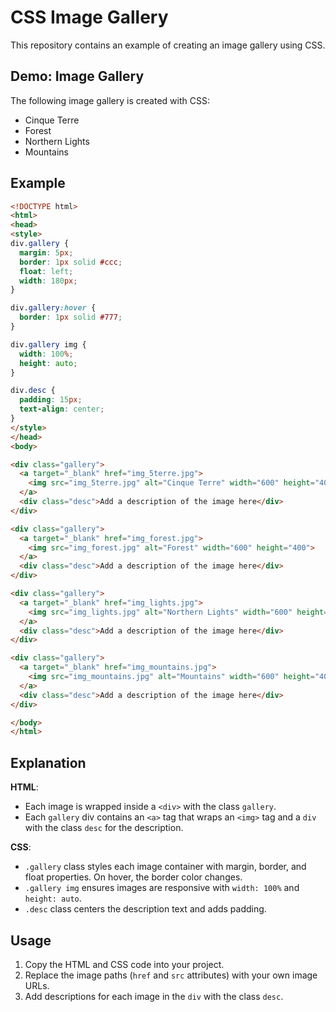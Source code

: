 # CSS Image Gallery

This repository contains an example of creating an image gallery using CSS.

## Demo: Image Gallery

The following image gallery is created with CSS:

- Cinque Terre
- Forest
- Northern Lights
- Mountains

## Example

```html
<!DOCTYPE html>
<html>
<head>
<style>
div.gallery {
  margin: 5px;
  border: 1px solid #ccc;
  float: left;
  width: 180px;
}

div.gallery:hover {
  border: 1px solid #777;
}

div.gallery img {
  width: 100%;
  height: auto;
}

div.desc {
  padding: 15px;
  text-align: center;
}
</style>
</head>
<body>

<div class="gallery">
  <a target="_blank" href="img_5terre.jpg">
    <img src="img_5terre.jpg" alt="Cinque Terre" width="600" height="400">
  </a>
  <div class="desc">Add a description of the image here</div>
</div>

<div class="gallery">
  <a target="_blank" href="img_forest.jpg">
    <img src="img_forest.jpg" alt="Forest" width="600" height="400">
  </a>
  <div class="desc">Add a description of the image here</div>
</div>

<div class="gallery">
  <a target="_blank" href="img_lights.jpg">
    <img src="img_lights.jpg" alt="Northern Lights" width="600" height="400">
  </a>
  <div class="desc">Add a description of the image here</div>
</div>

<div class="gallery">
  <a target="_blank" href="img_mountains.jpg">
    <img src="img_mountains.jpg" alt="Mountains" width="600" height="400">
  </a>
  <div class="desc">Add a description of the image here</div>
</div>

</body>
</html>
```

## Explanation

**HTML**: 
- Each image is wrapped inside a `<div>` with the class `gallery`.
- Each `gallery` div contains an `<a>` tag that wraps an `<img>` tag and a `div` with the class `desc` for the description.

**CSS**:
- `.gallery` class styles each image container with margin, border, and float properties. On hover, the border color changes.
- `.gallery img` ensures images are responsive with `width: 100%` and `height: auto`.
- `.desc` class centers the description text and adds padding.

## Usage

1. Copy the HTML and CSS code into your project.
2. Replace the image paths (`href` and `src` attributes) with your own image URLs.
3. Add descriptions for each image in the `div` with the class `desc`.

